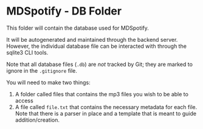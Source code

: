 # MDSpotify - DB Folder

This folder will contain the database used for MDSpotify.

It will be autogenerated and maintained through the backend server. However, the individual database file can be interacted with through the sqlite3 CLI tools.

Note that all database files (`.db`) are _not_ tracked by Git; they are marked to ignore in the `.gitignore` file.

You will need to make two things:

1. A folder called files that contains the mp3 files you wish to be able to access
2. A file called `file.txt` that contains the necessary metadata for each file. Note that there is a parser in place and a template that is meant to guide addition/creation.
